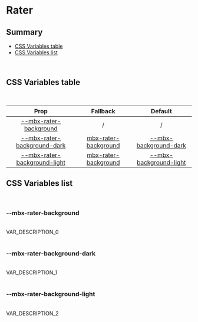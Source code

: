 # Rater

## Summary

- [CSS Variables table](#css-variables-table)
- [CSS Variables list](#css-variables-list)

<br>

## CSS Variables table

<br>

| <div style='text-align:center;margin:auto;'>Prop</div> | <div style='text-align:center;margin:auto;'>Fallback</div> | <div style='text-align:center;margin:auto;'>Default</div> |
| ------------------------------------------------------ | ---------------------------------------------------------- | --------------------------------------------------------- |
| <div style='text-align:center;margin:auto;'>[--mbx-rater-background](#mbx-rater-background)</div> | <div style='text-align:center;margin:auto;'>/</div> | <div style='text-align:center;margin:auto;'>/</div> |
| <div style='text-align:center;margin:auto;'>[--mbx-rater-background-dark](#mbx-rater-background-dark)</div> | <div style='text-align:center;margin:auto;'>[mbx-rater-background](#mbx-rater-background)</div> | <div style='text-align:center;margin:auto;'>[--mbx-background-dark](global-css-vars.md#mbx-background-dark)</div> |
| <div style='text-align:center;margin:auto;'>[--mbx-rater-background-light](#mbx-rater-background-light)</div> | <div style='text-align:center;margin:auto;'>[mbx-rater-background](#mbx-rater-background)</div> | <div style='text-align:center;margin:auto;'>[--mbx-background-light](global-css-vars.md#mbx-background-light)</div> |


## CSS Variables list

<br>

### --mbx-rater-background

<br>VAR_DESCRIPTION_0<br><br>
### --mbx-rater-background-dark

<br>VAR_DESCRIPTION_1<br><br>
### --mbx-rater-background-light

<br>VAR_DESCRIPTION_2<br><br>

